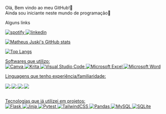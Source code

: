 Olá, Bem vindo ao meu GitHub!👋 <br/>
Ainda sou iniciante neste mundo de programação🙂

Alguns links
<p style="display: inline_block;">
<a href="https://open.spotify.com/user/314ip7swceg3cots3edjn2c5s4uq?si=40a433706a5e4ab2"> <img alt="spotify" src="https://img.shields.io/badge/Spotify-1ED760?style=for-the-badge&logo=spotify&logoColor=white" />
<a href="https://www.linkedin.com/in/matheus-juski-662b7a2ba/"> <img alt="linkedin" src="https://img.shields.io/badge/linkedin-%230077B5.svg?style=for-the-badge&logo=linkedin&logoColor=white" />          
</p>

![Matheus Juski's GitHub stats](https://github-readme-stats.vercel.app/api?username=MatheusJuski&show_icons=true&locale=en&theme=midnight-purple&rank_icon=github)

![Top Langs](https://github-readme-stats.vercel.app/api/top-langs/?username=MatheusJuski&layout=compact)

Softwares que utilizo: <br/>
![Canva](https://img.shields.io/badge/Canva-%2300C4CC.svg?style=for-the-badge&logo=Canva&logoColor=white)
![Krita](https://img.shields.io/badge/Krita-203759?style=for-the-badge&logo=krita&logoColor=EEF37B)
![Visual Studio Code](https://img.shields.io/badge/Visual%20Studio%20Code-0078d7.svg?style=for-the-badge&logo=visual-studio-code&logoColor=white)
![Microsoft Excel](https://img.shields.io/badge/Microsoft_Excel-217346?style=for-the-badge&logo=microsoft-excel&logoColor=white)
![Microsoft Word](https://img.shields.io/badge/Microsoft_Word-2B579A?style=for-the-badge&logo=microsoft-word&logoColor=white)

Linguagens que tenho experiência/familiaridade:
<div style="display: inline_block">
<img align=center alt"c++" src="https://img.shields.io/badge/c++-%2300599C.svg?style=for-the-badge&logo=c%2B%2B&logoColor=white" />
<img align=center alt"HTML5" src="https://img.shields.io/badge/html5-%23E34F26.svg?style=for-the-badge&logo=html5&logoColor=white" />
<img align=center alt"JavaScript" src="https://img.shields.io/badge/javascript-%23323330.svg?style=for-the-badge&logo=javascript&logoColor=%23F7DF1E" />
<img align=center alt"Python" src="https://img.shields.io/badge/python-3670A0?style=for-the-badge&logo=python&logoColor=ffdd54" />
</div><br/>

Tecnologias que já utilizei em projetos: <br/>
![Flask](https://img.shields.io/badge/flask-%23000.svg?style=for-the-badge&logo=flask&logoColor=white)
![Jinja](https://img.shields.io/badge/jinja-white.svg?style=for-the-badge&logo=jinja&logoColor=black)
![Pytest](https://img.shields.io/badge/pytest-%23ffffff.svg?style=for-the-badge&logo=pytest&logoColor=2f9fe3)
![TailwindCSS](https://img.shields.io/badge/tailwindcss-%2338B2AC.svg?style=for-the-badge&logo=tailwind-css&logoColor=white)
![Pandas](https://img.shields.io/badge/pandas-%23150458.svg?style=for-the-badge&logo=pandas&logoColor=white)
![MySQL](https://img.shields.io/badge/mysql-4479A1.svg?style=for-the-badge&logo=mysql&logoColor=white)
![SQLite](https://img.shields.io/badge/sqlite-%2307405e.svg?style=for-the-badge&logo=sqlite&logoColor=white)



